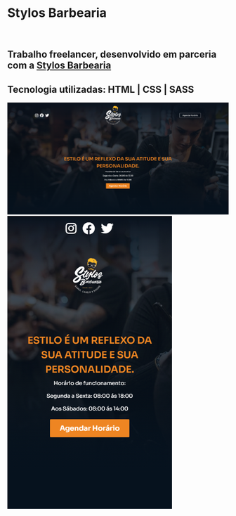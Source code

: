 <h1>Stylos Barbearia</h1>
<br>
<h2>Trabalho freelancer, desenvolvido em parceria com a <a href="https://stylos-barbearia.vercel.app/">Stylos Barbearia</a></h2>
<h2>Tecnologia utilizadas: 
  HTML | CSS | SASS</h2>

<img src="https://github.com/Barral13/Stylos-Barbearia/blob/main/assets/web.png?raw=true" />
<img src="https://github.com/Barral13/Stylos-Barbearia/blob/main/assets/Mobile.png?raw=true" />


